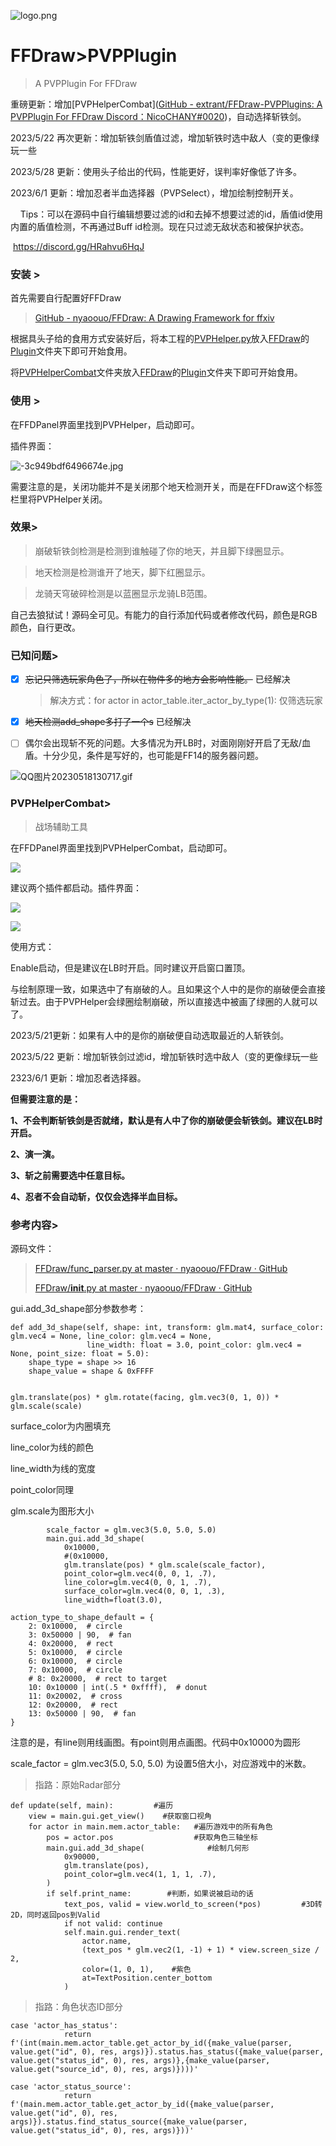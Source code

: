 ![logo.png](https://raw.githubusercontent.com/extrant/IMGSave/main/2023/05/18-15-54-09-logo.png)

# FFDraw>PVPPlugin

> A PVPPlugin For FFDraw 

重磅更新：增加[PVPHelperCombat]([GitHub - extrant/FFDraw-PVPPlugins: A PVPPlugin For FFDraw Discord：NicoCHANY#0020](https://github.com/extrant/FFDraw-PVPPlugins#PVPHelperCombat))，自动选择斩铁剑。

2023/5/22 再次更新：增加斩铁剑盾值过滤，增加斩铁时选中敌人（变的更像绿玩一些

2023/5/28 更新：使用头子给出的代码，性能更好，误判率好像低了许多。

2023/6/1   更新：增加忍者半血选择器（PVPSelect），增加绘制控制开关。

    Tips：可以在源码中自行编辑想要过滤的id和去掉不想要过滤的id，盾值id使用内置的盾值检测，不再通过Buff id检测。现在只过滤无敌状态和被保护状态。

 https://discord.gg/HRahvu6HqJ

### 安装 >

首先需要自行配置好FFDraw

> [GitHub - nyaoouo/FFDraw: A Drawing Framework for ffxiv](https://github.com/nyaoouo/FFDraw)

根据具头子给的食用方式安装好后，将本工程的<u>PVPHelper.py</u>放入<u>FFDraw</u>的<u>Plugin</u>文件夹下即可开始食用。

将<u>PVPHelperCombat</u>文件夹放入<u>FFDraw</u>的<u>Plugin</u>文件夹下即可开始食用。

### 使用 >

在FFDPanel界面里找到PVPHelper，启动即可。

插件界面：

![-3c949bdf6496674e.jpg](https://raw.githubusercontent.com/extrant/IMGSave/main/2023/05/18-13-08-17--3c949bdf6496674e.jpg)

需要注意的是，关闭功能并不是关闭那个地天检测开关，而是在FFDraw这个标签栏里将PVPHelper关闭。

### 效果>

> 崩破斩铁剑检测是检测到谁触碰了你的地天，并且脚下绿圈显示。

> 地天检测是检测谁开了地天，脚下红圈显示。

> 龙骑天穹破碎检测是以蓝圈显示龙骑LB范围。

自己去狼狱试！源码全可见。有能力的自行添加代码或者修改代码，颜色是RGB颜色，自行更改。

### 已知问题>

- [x] ~~忘记只筛选玩家角色了，所以在物件多的地方会影响性能。~~  已经解决
  
  > 解决方式：for actor in actor_table.iter_actor_by_type(1):   仅筛选玩家

- [x] ~~地天检测add_shape多打了一个s~~ 已经解决

- [ ] 偶尔会出现斩不死的问题。大多情况为开LB时，对面刚刚好开启了无敌/血盾。十分少见，条件是写好的，也可能是FF14的服务器问题。

![QQ图片20230518130717.gif](https://raw.githubusercontent.com/extrant/IMGSave/main/2023/05/18-13-24-07-QQ%E5%9B%BE%E7%89%8720230518130717.gif)

### PVPHelperCombat>

> 战场辅助工具

在FFDPanel界面里找到PVPHelperCombat，启动即可。

![](https://raw.githubusercontent.com/extrant/IMGSave/main/2023/05/20-22-21-16-2023-05-20-22-21-02-QQ%E6%88%AA%E5%9B%BE20230520221959.jpg)

建议两个插件都启动。插件界面：

![](https://raw.githubusercontent.com/extrant/IMGSave/main/2023/05/20-22-21-57-2023-05-20-22-21-53-QQ%E6%88%AA%E5%9B%BE20230520222023.jpg)

![](https://raw.githubusercontent.com/extrant/IMGSave/main/2023/06/01-13-19-45-2023-06-01-13-19-33-QQ%E6%88%AA%E5%9B%BE20230601131914.jpg)

使用方式：

Enable启动，但是建议在LB时开启。同时建议开启窗口置顶。

与绘制原理一致，如果选中了有崩破的人。且如果这个人中的是你的崩破便会直接斩过去。由于PVPHelper会绿圈绘制崩破，所以直接选中被画了绿圈的人就可以了。

2023/5/21更新：如果有人中的是你的崩破便自动选取最近的人斩铁剑。

2023/5/22 更新：增加斩铁剑过滤id，增加斩铁时选中敌人（变的更像绿玩一些

2323/6/1   更新：增加忍者选择器。

**但需要注意的是：**

**1、不会判断斩铁剑是否就绪，默认是有人中了你的崩破便会斩铁剑。建议在LB时开启。**

**2、演一演。**

**3、斩之前需要选中任意目标。**

**4、忍者不会自动斩，仅仅会选择半血目标。**

### 参考内容>

源码文件：

> [FFDraw/func_parser.py at master · nyaoouo/FFDraw · GitHub](https://github.com/nyaoouo/FFDraw/blob/master/ff_draw/func_parser.py)
> 
> [FFDraw/__init__.py at master · nyaoouo/FFDraw · GitHub](https://github.com/nyaoouo/FFDraw/blob/master/ff_draw/gui/__init__.py)

gui.add_3d_shape部分参数参考：

    def add_3d_shape(self, shape: int, transform: glm.mat4, surface_color: glm.vec4 = None, line_color: glm.vec4 = None,
                     line_width: float = 3.0, point_color: glm.vec4 = None, point_size: float = 5.0):
        shape_type = shape >> 16
        shape_value = shape & 0xFFFF
    
    
    glm.translate(pos) * glm.rotate(facing, glm.vec3(0, 1, 0)) * glm.scale(scale)

surface_color为内圈填充

line_color为线的颜色

line_width为线的宽度

point_color同理

glm.scale为图形大小

            scale_factor = glm.vec3(5.0, 5.0, 5.0)
            main.gui.add_3d_shape(
                0x10000,
                #(0x10000,
                glm.translate(pos) * glm.scale(scale_factor),
                point_color=glm.vec4(0, 0, 1, .7),
                line_color=glm.vec4(0, 0, 1, .7),
                surface_color=glm.vec4(0, 0, 1, .3),
                line_width=float(3.0),
    
    action_type_to_shape_default = {
        2: 0x10000,  # circle
        3: 0x50000 | 90,  # fan
        4: 0x20000,  # rect
        5: 0x10000,  # circle
        6: 0x10000,  # circle
        7: 0x10000,  # circle
        # 8: 0x20000,  # rect to target
        10: 0x10000 | int(.5 * 0xffff),  # donut
        11: 0x20002,  # cross
        12: 0x20000,  # rect
        13: 0x50000 | 90,  # fan
    }

注意的是，有line则用线画图。有point则用点画图。代码中0x10000为圆形

scale_factor = glm.vec3(5.0, 5.0, 5.0) 为设置5倍大小，对应游戏中的米数。

> 指路：原始Radar部分

    def update(self, main):         #遍历
        view = main.gui.get_view()    #获取窗口视角
        for actor in main.mem.actor_table:   #遍历游戏中的所有角色
            pos = actor.pos                  #获取角色三轴坐标
            main.gui.add_3d_shape(              #绘制几何形
                0x90000,
                glm.translate(pos),
                point_color=glm.vec4(1, 1, 1, .7),
            )
            if self.print_name:        #判断，如果说被启动的话
                text_pos, valid = view.world_to_screen(*pos)         #3D转2D，同时返回pos到Valid
                if not valid: continue
                self.main.gui.render_text(
                    actor.name,
                    (text_pos * glm.vec2(1, -1) + 1) * view.screen_size / 2,
                    color=(1, 0, 1),    #紫色
                    at=TextPosition.center_bottom
                )

> 指路：角色状态ID部分

```
case 'actor_has_status':
            return f'(int(main.mem.actor_table.get_actor_by_id({make_value(parser, value.get("id", 0), res, args)}).status.has_status({make_value(parser, value.get("status_id", 0), res, args)},{make_value(parser, value.get("source_id", 0), res, args)})))'

case 'actor_status_source':
            return f'(main.mem.actor_table.get_actor_by_id({make_value(parser, value.get("id", 0), res, args)}).status.find_status_source({make_value(parser, value.get("status_id", 0), res, args)}))'
```
